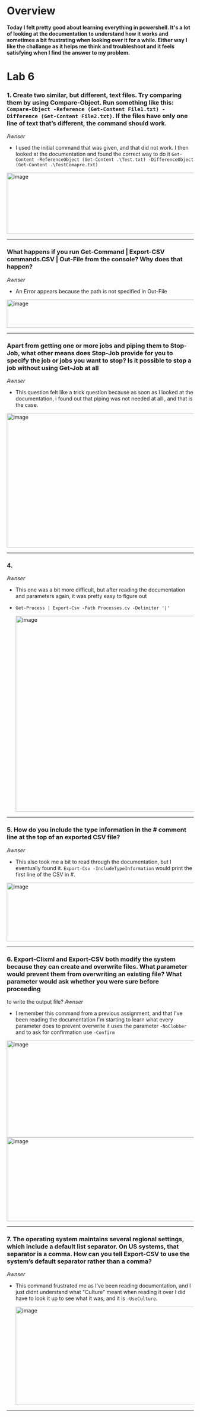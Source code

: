 # Overview
**Today I felt pretty good about learning everything in powershell. It's a lot of looking at the documentation to understand how it works and sometimes a bit
frustrating when looking over it for a while. Either way I like the challange as it helps me think and troubleshoot and it feels satisfying when I find the answer to my problem.**
# Lab 6

### 1. Create two similar, but different, text files. Try comparing them by using Compare-Object. Run something like this: ```Compare-Object -Reference (Get-Content File1.txt) -Difference (Get-Content File2.txt)```. If the files have only one line of text that’s different, the command should work.
*Awnser*
* I used the initial command that was given, and that did not work. I then looked at the documentation and found the correct way to do it
 ```Get-Content -ReferenceObject (Get-Content .\Test.txt) -DifferenceObject (Get-Content .\TestComapre.txt)```

<img width="857" height="165" alt="image" src="https://github.com/user-attachments/assets/2727fc30-ab14-423f-95d9-d12e9df44978" />

---

### What happens if you run Get-Command | Export-CSV commands.CSV | Out-File from the console? Why does that happen?
*Awnser*
* An Error appears because the path is not specified in Out-File
 <img width="858" height="76" alt="image" src="https://github.com/user-attachments/assets/bea9bcc1-bffa-433c-a034-9cbd08502654" />

---

### Apart from getting one or more jobs and piping them to Stop-Job, what other means does Stop-Job provide for you to specify the job or jobs you want to stop? Is it possible to stop a job without using Get-Job at all
*Awnser*
* This question felt like a trick question because as soon as I looked at the documentation, i found out that piping was not needed at all
  , and that is the case.
<img width="627" height="362" alt="image" src="https://github.com/user-attachments/assets/a76138a7-5a3c-4518-8776-62d49daf6ebd" />

---

### 4. 
*Awnser*
* This one was a bit more difficult, but after reading the documentation and parameters again, it was pretty easy to figure out
* ```Get-Process | Export-Csv -Path Processes.cv -Delimiter '|'```
  
  <img width="797" height="528" alt="image" src="https://github.com/user-attachments/assets/bd3b6279-fe90-4c86-9927-2adbff022b21" />

---
  
### 5. How do you include the type information in the # comment line at the top of an exported CSV file?
*Awnser*
* This also took me a bit to read through the documentation, but I eventually found it. ```Export-Csv -IncludeTypeInformation```
  would print the first line of the CSV in #.

 <img width="847" height="158" alt="image" src="https://github.com/user-attachments/assets/270d247b-989e-43d8-a0c2-1a94340333de" />

---

### 6. Export-Clixml and Export-CSV both modify the system because they can create and overwrite files. What parameter would prevent them from overwriting an existing file? What parameter would ask whether you were sure before proceeding
to write the output file?
*Awnser*
* I remember this command from a previous assignment, and that I've been reading the documentation I'm starting to learn what every parameter does
 to prevent overwrite it uses the parameter ```-NoClobber``` and to ask for confirmation use ```-Confirm```

<img width="852" height="261" alt="image" src="https://github.com/user-attachments/assets/161c97d7-de7d-4640-bc8f-5c38ff6667fd" />
<img width="660" height="226" alt="image" src="https://github.com/user-attachments/assets/41c21647-a1d0-470c-97b2-ffa7dd9eb160" />

---

### 7. The operating system maintains several regional settings, which include a default list separator. On US systems, that separator is a comma. How can you tell Export-CSV to use the system’s default separator rather than a comma?
*Awnser*
* This command frustrated me as I've been reading documentation, and I just didnt understand what "Culture" meant when reading it over
  I did have to look it up to see what it was, and it is ```-UseCulture```.

  <img width="828" height="265" alt="image" src="https://github.com/user-attachments/assets/54080911-509f-4b99-b31f-c480feba8cc7" />

---



